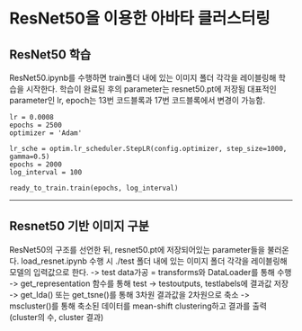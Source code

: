 # ResNet50을 이용한 아바타 클러스터링
## ResNet50 학습
ResNet50.ipynb를 수행하면 train폴더 내에 있는 이미지 폴더 각각을 레이블링해 학습을 시작한다.
학습이 완료된 후의 parameter는 resnet50.pt에 저장됨
대표적인 parameter인 lr, epoch는 13번 코드블록과 17번 코드블록에서 변경이 가능함.
```
lr = 0.0008
epochs = 2500
optimizer = 'Adam'
```
```
lr_sche = optim.lr_scheduler.StepLR(config.optimizer, step_size=1000, gamma=0.5)
epochs = 2000
log_interval = 100

ready_to_train.train(epochs, log_interval)
```
---
## Resnet50 기반 이미지 구분
ResNet50의 구조를 선언한 뒤, resnet50.pt에 저장되어있는 parameter들을 불러온다.
load_resnet.ipynb 수행 시 ./test 폴더 내에 있는 이미지 폴더 각각을 레이블링해 모델의 입력값으로 한다.
-> test data가공 = transforms와 DataLoader를 통해 수행
-> get_representation 함수를 통해 test -> testoutputs, testlabels에 결과값 저장
-> get_lda() 또는 get_tsne()를 통해 3차원 결과값을 2차원으로 축소
-> mscluster()를 통해 축소된 데이터를 mean-shift clustering하고 결과를 출력 (cluster의 수, cluster 결과)
